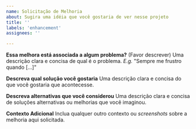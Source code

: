 ```yaml
---
name: Solicitação de Melhoria
about: Sugira uma idéia que você gostaria de ver nesse projeto
title: ''
labels: 'enhancement'
assignees: ''

---
```


**Essa melhora está associada a algum problema?** (Favor descrever)
Uma descrição clara e concisa de qual é o problema. *E.g.* "Sempre me frustro quando [...]"

**Descreva qual solução você gostaria**
Uma descrição clara e concisa do que você gostaria que acontecesse.

**Descreva alternativas que você considerou**
Uma descrição clara e concisa de soluções alternativas ou melhorias que você imaginou.

**Contexto Adicional**
Inclua qualquer outro contexto ou *screenshots* sobre a melhoria aqui solicitada.
